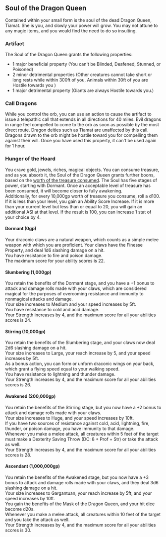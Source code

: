 ## Soul of the Dragon Queen
Contained within your small form is the soul of the dead Dragon Queen, Tiamat. She is you, and slowly your power will grow. 
You may not attune to any magic items, and you would find the need to do so insulting.  

### Artifact
The Soul of the Dragon Queen grants the following properties: 
- 1 major beneficial property (You can't be Blinded, Deafened, Stunned, or Poisoned)
- 2 minor detrimental properties (Other creatures cannot take short or long rests while within 300ft of you, Animals within 30ft of you are Hostile towards you )
- 1 major detrimental property (Giants are always Hostile towards you.)

### Call Dragons
While you control the orb, you can use an action to cause the artifact to issue a telepathic call that extends in all directions for 40 miles. Evil dragons in range feel compelled to come to the orb as soon as possible by the most direct route. Dragon deities such as Tiamat are unaffected by this call. Dragons drawn to the orb might be hostile toward you for compelling them against their will. Once you have used this property, it can't be used again for 1 hour.

### Hunger of the Hoard
You crave gold, jewels, riches, magical objects. You can consume treasure, and as you absorb it, the Soul of the Dragon Queen grants further boons, based on the [worth of the treasure consumed](https://drive.google.com/file/d/0B8XAiXpOfz9cMWt1RTBicmpmUDg/view?resourcekey=0-ceHUken0_UhQ3Apa6g4SJA). 
The Soul has five stages of power, starting with Dormant. Once an acceptable level of treasure has been consumed, it will become closer to fully awakening.  
Additionally, for every 10,000gp worth of treasure you consume, roll a d100. If it is less than your level, you gain an Ability Score Increase. 
If it is more than your current level but less than or equal to 20, you will gain an additional ASI at that level. If the result is 100, you can increase 1 stat of your choice by 4. 

#### Dormant (0gp)
Your draconic claws are a natural weapon, which counts as a simple melee weapon with which you are proficient. 
Your claws have the Finesse Property, and deal 1d6 slashing damage on a hit. \
You have resistance to fire and poison damage. \
The maximum score for your ability scores is 22. 

#### Slumbering (1,000gp)
You retain the benefits of the Dormant stage, and you have a +1 bonus to attack and damage rolls made with your claws, which are considered magical for the purposes of overcoming resistance and immunity to nonmagical attacks and damage. \
Your size increases to Medium and your speed increases by 5ft. \
You have resistance to cold and acid damage. \
Your Strength increases by 4, and the maximum score for all your abilities scores is 24.  

#### Stirring (10,000gp)
You retain the benefits of the Slumbering stage, and your claws now deal 2d6 slashing damage on a hit. \
Your size increases to Large, your reach increase by 5, and your speed increases by 5ft. \
As a bonus action, you can form or unform draconic wings on your back, which grant a flying speed equal to your walking speed. \
You have resistance to lightning and thunder damage. \
Your Strength increases by 4, and the maximum score for all your abilities scores is 26.  

#### Awakened (200,000gp)
You retain the benefits of the Stirring stage, but you now have a +2 bonus to attack and damage rolls made with your claws. \
Your size increases to Huge, and your speed increases by 10ft. \
If you have two sources of resistance against cold, acid, lightning, fire, thunder, or poison damage, you have immunity to that damage. \
Whenever you make a melee attack, all creatures within 5 feet of the target must make a Dexterity Saving Throw (DC: 8 + Prof + Str) or take the attack as well. \
Your Strength increases by 4, and the maximum score for all your abilities scores is 28.  

#### Ascendant (1,000,000gp)
You retain the benefits of the Awakened stage, but you now have a +3 bonus to attack and damage rolls made with your claws, and they deal 3d6 slashing damage on a hit. \
Your size increases to Gargantuan, your reach increase by 5ft, and your speed increases by 10ft. \
You gain the benefits of the Mask of the Dragon Queen, and your hit dice become d20s. \
Whenever you make a melee attack, all creatures within 10 feet of the target and you take the attack as well. \
Your Strength increases by 4, and the maximum score for all your abilities scores is 30. 

